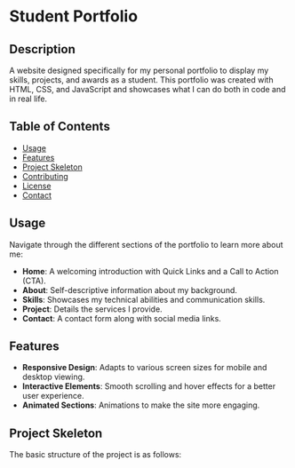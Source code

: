 # Student Portfolio

## Description
A website designed specifically for my personal portfolio to display my skills, projects, and awards as a student. This portfolio was created with HTML, CSS, and JavaScript and showcases what I can do both in code and in real life.

## Table of Contents
- [Usage](#usage)
- [Features](#features)
- [Project Skeleton](#project-skeleton)
- [Contributing](#contributing)
- [License](#license)
- [Contact](#contact)



## Usage
Navigate through the different sections of the portfolio to learn more about me:

- **Home**: A welcoming introduction with Quick Links and a Call to Action (CTA).
- **About**: Self-descriptive information about my background.
- **Skills**: Showcases my technical abilities and communication skills.
- **Project**: Details the services I provide.
- **Contact**: A contact form along with social media links.

## Features
- **Responsive Design**: Adapts to various screen sizes for mobile and desktop viewing.
- **Interactive Elements**: Smooth scrolling and hover effects for a better user experience.
- **Animated Sections**: Animations to make the site more engaging.

## Project Skeleton
The basic structure of the project is as follows:
